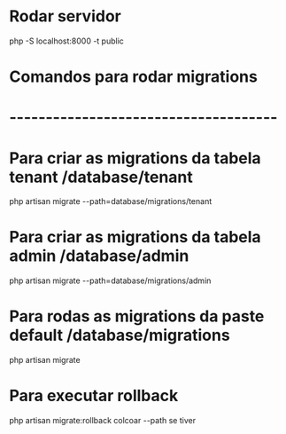 # Rodar servidor 
php -S localhost:8000 -t public 

# Comandos para rodar migrations
# -------------------------------------
# Para criar as migrations da tabela tenant /database/tenant
php artisan migrate --path=database/migrations/tenant
# Para criar as migrations da tabela admin /database/admin
php artisan migrate --path=database/migrations/admin
# Para rodas as migrations da paste default /database/migrations
php artisan migrate 


# Para executar rollback 
php artisan migrate:rollback colcoar --path se tiver
